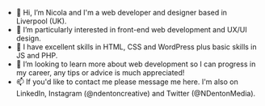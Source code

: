 - 👋 Hi, I’m Nicola and I'm a web developer and designer based in Liverpool (UK).
- 👀 I’m particularly interested in front-end web development and UX/UI design.
- 🌱 I have excellent skills in HTML, CSS and WordPress plus basic skills in JS and PHP.
- 💞️ I’m looking to learn more about web development so I can progress in my career, any tips or advice is much appreciated!
- 📫 If you'd like to contact me please message me here. I'm also on LinkedIn, Instagram (@ndentoncreative) and Twitter (@NDentonMedia).

<!---
Nixter2310/Nixter2310 is a ✨ special ✨ repository because its `README.md` (this file) appears on your GitHub profile.
You can click the Preview link to take a look at your changes.
--->
